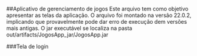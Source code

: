 ##Aplicativo de gerenciamento de jogos
Este arquivo tem como objetivo apresentar as telas da aplicação. O arquivo foi montado na versão 22.0.2, implicando que provavelmente pode dar erro de execução dem versões mais antigas. 
O jar executável se localiza na pasta out/artifacts/JogosApp_jar/JogosApp.jar

###Tela de login
